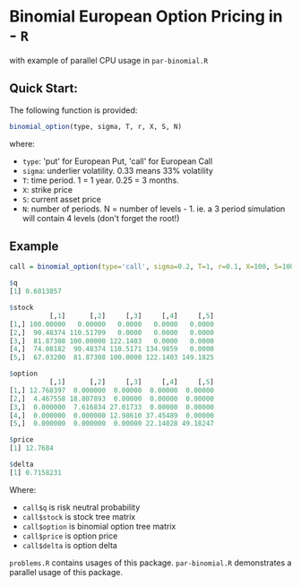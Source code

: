 # Binomial European Option Pricing in - `R`

with example of parallel CPU usage in `par-binomial.R`

## Quick Start:

The following function is provided:

```R
binomial_option(type, sigma, T, r, X, S, N)
```

where:

- `type`: 'put' for European Put, 'call' for European Call
- `sigma`: underlier volatility. 0.33 means 33% volatility
- `T`: time period. 1 = 1 year. 0.25 = 3 months.
- `X`: strike price
- `S`: current asset price
- `N`: number of periods. N = number of levels - 1. ie. a 3 period simulation will contain 4 levels (don't forget the root!)

## Example

```R
call = binomial_option(type='call', sigma=0.2, T=1, r=0.1, X=100, S=100, N=4)

$q
[1] 0.6013857

$stock
          [,1]      [,2]     [,3]     [,4]     [,5]
[1,] 100.00000   0.00000   0.0000   0.0000   0.0000
[2,]  90.48374 110.51709   0.0000   0.0000   0.0000
[3,]  81.87308 100.00000 122.1403   0.0000   0.0000
[4,]  74.08182  90.48374 110.5171 134.9859   0.0000
[5,]  67.03200  81.87308 100.0000 122.1403 149.1825

$option
          [,1]      [,2]     [,3]     [,4]     [,5]
[1,] 12.768397  0.000000  0.00000  0.00000  0.00000
[2,]  4.467558 18.807893  0.00000  0.00000  0.00000
[3,]  0.000000  7.616834 27.01733  0.00000  0.00000
[4,]  0.000000  0.000000 12.98610 37.45489  0.00000
[5,]  0.000000  0.000000  0.00000 22.14028 49.18247

$price
[1] 12.7684

$delta
[1] 0.7158231
```

Where:

- `call$q` is risk neutral probability
- `call$stock` is stock tree matrix
- `call$option` is binomial option tree matrix
- `call$price` is option price
- `call$delta` is option delta

`problems.R` contains usages of this package. `par-binomial.R` demonstrates a parallel usage of this package.
